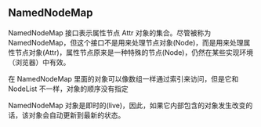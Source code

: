 
## NamedNodeMap
NamedNodeMap 接口表示属性节点 Attr 对象的集合。尽管被称为 NamedNodeMap，但这个接口不是用来处理节点对象(Node)，而是用来处理属性节点对象(Attr)，属性节点原来是一种特殊的节点(Node)，仍然在某些实现环境（浏览器）中有效。

在 NamedNodeMap 里面的对象可以像数组一样通过索引来访问，但是它和 NodeList 不一样，对象的顺序没有指定

NamedNodeMap 对象是即时的(live)，因此，如果它内部包含的对象发生改变的话，该对象会自动更新到最新的状态。

